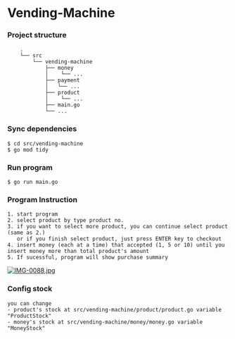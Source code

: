 # Vending-Machine

### Project structure
```
    .
    └── src                    
        └── vending-machine        
            ├── money
            │    └── ...
            ├── payment
            │   └── ...
            ├── product
            │    └── ...
            ├── main.go            
            └── ...
```

### Sync dependencies
```
$ cd src/vending-machine
$ go mod tidy
```

### Run program
```
$ go run main.go
```

### Program Instruction
```
1. start program
2. select product by type product no.
3. if you want to select more product, you can continue select product (same as 2.) 
   or if you finish select product, just press ENTER key to checkout
4. insert money (each at a time) that accepted (1, 5 or 10) until you insert money more than total product's amount
5. If sucessful, program will show purchase summary
```

[![IMG-0088.jpg](https://i.postimg.cc/zDwCk3Hp/IMG-0088.jpg)](https://postimg.cc/QVtK88bW)

### Config stock
```
you can change 
- product's stock at src/vending-machine/product/product.go variable "ProductStock"
- money's stock at src/vending-machine/money/money.go variable "MoneyStock"
```
